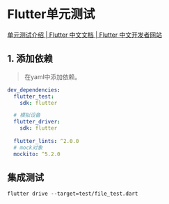 # Flutter单元测试

[单元测试介绍 | Flutter 中文文档 | Flutter 中文开发者网站](https://flutter.cn/docs/cookbook/testing/unit/introduction)



## 1. 添加依赖

> 在yaml中添加依赖。

```yaml
dev_dependencies:
  flutter_test:
    sdk: flutter

  # 模拟设备
  flutter_driver:
    sdk: flutter
    
  flutter_lints: ^2.0.0
  # mock对象
  mockito: ^5.2.0
```



## 集成测试

```
flutter drive --target=test/file_test.dart
```

